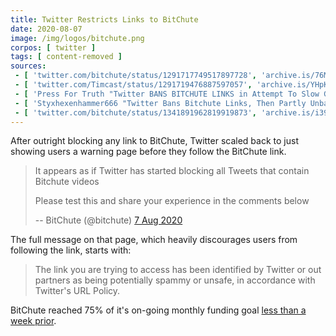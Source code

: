 ```yaml
---
title: Twitter Restricts Links to BitChute
date: 2020-08-07
image: /img/logos/bitchute.png
corpos: [ twitter ]
tags: [ content-removed ]
sources:
 - [ 'twitter.com/bitchute/status/1291717749517897728', 'archive.is/76MLV' ]
 - [ 'twitter.com/Timcast/status/1291719476887597057', 'archive.is/YHpKr' ]
 - [ 'Press For Truth "Twitter BANS BITCHUTE LINKS in Attempt To Slow Growth And CONTROL INFORMATION!!!" on BitChute (7 Aug 2020)', 'www.bitchute.com/video/yyoXadxiK74w/' ]
 - [ 'Styxhexenhammer666 "Twitter Bans Bitchute Links, Then Partly Unbans Them After Backlash" on BitChute (8 Aug 2020)', 'www.bitchute.com/video/t6kYIDSq1Ho/' ]
 - [ 'twitter.com/bitchute/status/1341891962819919873', 'archive.is/i39W8' ]
---
```


After outright blocking any link to BitChute, Twitter scaled back to just
showing users a warning page before they follow the BitChute link.

> It appears as if Twitter has started blocking all Tweets that contain
> Bitchute videos
>
> Please test this and share your experience in the comments below
>
> -- BitChute (@bitchute) [7 Aug 2020](http://archive.is/76MLV)

The full message on that page, which heavily discourages users from following
the link, starts with:

> The link you are trying to access has been identified by Twitter or out
> partners as being potentially spammy or unsafe, in accordance with Twitter's
> URL Policy.

BitChute reached 75% of it's on-going monthly funding goal
[less than a week prior](/e/bitchute-reaches-75p-of-funding-goal/).
